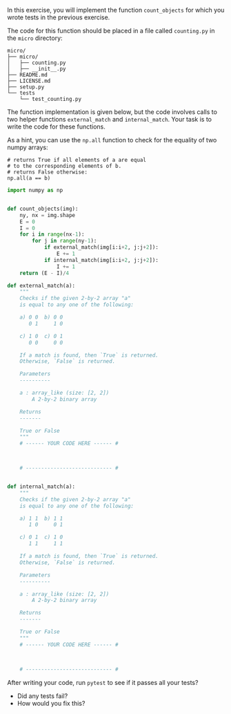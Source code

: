 
In this exercise, you will implement
the function `count_objects` for which
you wrote tests in the previous
exercise.

The code for this function should be placed
in a file called `counting.py`
in the `micro` directory:

```shellsession
micro/
├── micro/
│   ├── counting.py
│   ├── __init__.py
├── README.md
├── LICENSE.md
├── setup.py
└── tests
    └── test_counting.py

```

The function implementation is given below,
but the code involves calls to two
helper functions `external_match`
and `internal_match`. Your task is to write the
code for these functions.

As a hint, you can use the `np.all` function
to check for the equality of two numpy
arrays:

```
# returns True if all elements of a are equal
# to the corresponding elements of b.
# returns False otherwise:
np.all(a == b) 
```

```python
import numpy as np


def count_objects(img):
    ny, nx = img.shape
    E = 0
    I = 0
    for i in range(nx-1):
        for j in range(ny-1):
            if external_match(img[i:i+2, j:j+2]):
                E += 1
            if internal_match(img[i:i+2, j:j+2]):
                I += 1
    return (E - I)/4

def external_match(a):
    """
    Checks if the given 2-by-2 array "a"
    is equal to any one of the following:

    a) 0 0  b) 0 0
       0 1     1 0

    c) 1 0  c) 0 1
       0 0     0 0

    If a match is found, then `True` is returned.
    Otherwise, `False` is returned.

    Parameters
    ----------

    a : array_like (size: [2, 2])
        A 2-by-2 binary array

    Returns
    -------

    True or False
    """
    # ------ YOUR CODE HERE ------ #



    # ---------------------------- #


def internal_match(a):
    """
    Checks if the given 2-by-2 array "a"
    is equal to any one of the following:

    a) 1 1  b) 1 1
       1 0     0 1

    c) 0 1  c) 1 0
       1 1     1 1

    If a match is found, then `True` is returned.
    Otherwise, `False` is returned.

    Parameters
    ----------

    a : array_like (size: [2, 2])
        A 2-by-2 binary array

    Returns
    -------

    True or False
    """
    # ------ YOUR CODE HERE ------ #



    # ---------------------------- #
```

After writing your code,
run `pytest` to see if it passes all your tests?

* Did any tests fail?
* How would you fix this?


